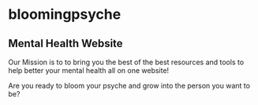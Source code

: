 # bloomingpsyche
Mental Health Website
-------
Our Mission is to to bring you the best of the best resources and tools to help better your mental health all on one website!

Are you ready to bloom your psyche and grow into the person you want to be? 
